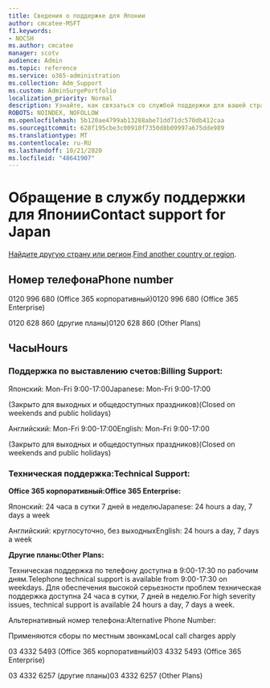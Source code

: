```yaml
---
title: Сведения о поддержке для Японии
author: cmcatee-MSFT
f1.keywords:
- NOCSH
ms.author: cmcatee
manager: scotv
audience: Admin
ms.topic: reference
ms.service: o365-administration
ms.collection: Adm_Support
ms.custom: AdminSurgePortfolio
localization_priority: Normal
description: Узнайте, как связаться со службой поддержки для вашей страны или региона.
ROBOTS: NOINDEX, NOFOLLOW
ms.openlocfilehash: 5b120ae4799ab13288abe71dd71dc570db412caa
ms.sourcegitcommit: 628f195cbe3c00910f7350d8b09997a675dde989
ms.translationtype: MT
ms.contentlocale: ru-RU
ms.lasthandoff: 10/21/2020
ms.locfileid: "48641907"
---
```

# <a name="contact-support-for-japan"></a><span data-ttu-id="17c5b-103">Обращение в службу поддержки для Японии</span><span class="sxs-lookup"><span data-stu-id="17c5b-103">Contact support for Japan</span></span>

<span data-ttu-id="17c5b-104">[Найдите другую страну или регион](../contact-support-for-business-products.md).</span><span class="sxs-lookup"><span data-stu-id="17c5b-104">[Find another country or region](../contact-support-for-business-products.md).</span></span>

## <a name="phone-number"></a><span data-ttu-id="17c5b-105">Номер телефона</span><span class="sxs-lookup"><span data-stu-id="17c5b-105">Phone number</span></span>
<span data-ttu-id="17c5b-106">0120 996 680 (Office 365 корпоративный)</span><span class="sxs-lookup"><span data-stu-id="17c5b-106">0120 996 680 (Office 365 Enterprise)</span></span>

<span data-ttu-id="17c5b-107">0120 628 860 (другие планы)</span><span class="sxs-lookup"><span data-stu-id="17c5b-107">0120 628 860 (Other Plans)</span></span>

## <a name="hours"></a><span data-ttu-id="17c5b-108">Часы</span><span class="sxs-lookup"><span data-stu-id="17c5b-108">Hours</span></span>
### <a name="billing-support"></a><span data-ttu-id="17c5b-109">Поддержка по выставлению счетов:</span><span class="sxs-lookup"><span data-stu-id="17c5b-109">Billing Support:</span></span>

<span data-ttu-id="17c5b-110">Японский: Mon-Fri 9:00-17:00</span><span class="sxs-lookup"><span data-stu-id="17c5b-110">Japanese: Mon-Fri 9:00-17:00</span></span>

<span data-ttu-id="17c5b-111">(Закрыто для выходных и общедоступных праздников)</span><span class="sxs-lookup"><span data-stu-id="17c5b-111">(Closed on weekends and public holidays)</span></span>

<span data-ttu-id="17c5b-112">Английский: Mon-Fri 9:00-17:00</span><span class="sxs-lookup"><span data-stu-id="17c5b-112">English: Mon-Fri 9:00-17:00</span></span>

<span data-ttu-id="17c5b-113">(Закрыто для выходных и общедоступных праздников)</span><span class="sxs-lookup"><span data-stu-id="17c5b-113">(Closed on weekends and public holidays)</span></span>

### <a name="technical-support"></a><span data-ttu-id="17c5b-114">Техническая поддержка:</span><span class="sxs-lookup"><span data-stu-id="17c5b-114">Technical Support:</span></span>

<span data-ttu-id="17c5b-115">**Office 365 корпоративный:**</span><span class="sxs-lookup"><span data-stu-id="17c5b-115">**Office 365 Enterprise:**</span></span>

<span data-ttu-id="17c5b-116">Японский: 24 часа в сутки 7 дней в неделю</span><span class="sxs-lookup"><span data-stu-id="17c5b-116">Japanese: 24 hours a day, 7 days a week</span></span>

<span data-ttu-id="17c5b-117">Английский: круглосуточно, без выходных</span><span class="sxs-lookup"><span data-stu-id="17c5b-117">English: 24 hours a day, 7 days a week</span></span>

<span data-ttu-id="17c5b-118">**Другие планы:**</span><span class="sxs-lookup"><span data-stu-id="17c5b-118">**Other Plans:**</span></span>

<span data-ttu-id="17c5b-119">Техническая поддержка по телефону доступна в 9:00-17:30 по рабочим дням.</span><span class="sxs-lookup"><span data-stu-id="17c5b-119">Telephone technical support is available from 9:00-17:30 on weekdays.</span></span> <span data-ttu-id="17c5b-120">Для обеспечения высокой серьезности проблем техническая поддержка доступна 24 часа в сутки, 7 дней в неделю.</span><span class="sxs-lookup"><span data-stu-id="17c5b-120">For high severity issues, technical support is available 24 hours a day, 7 days a week.</span></span>

<span data-ttu-id="17c5b-121">Альтернативный номер телефона:</span><span class="sxs-lookup"><span data-stu-id="17c5b-121">Alternative Phone Number:</span></span>

<span data-ttu-id="17c5b-122">Применяются сборы по местным звонкам</span><span class="sxs-lookup"><span data-stu-id="17c5b-122">Local call charges apply</span></span>

<span data-ttu-id="17c5b-123">03 4332 5493 (Office 365 корпоративный)</span><span class="sxs-lookup"><span data-stu-id="17c5b-123">03 4332 5493 (Office 365 Enterprise)</span></span>

<span data-ttu-id="17c5b-124">03 4332 6257 (другие планы)</span><span class="sxs-lookup"><span data-stu-id="17c5b-124">03 4332 6257 (Other Plans)</span></span>

